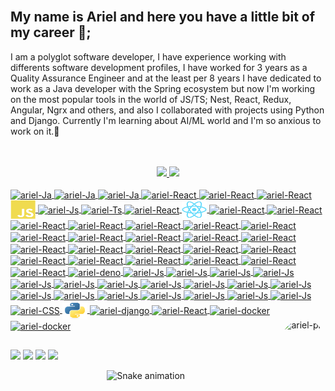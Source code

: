 <div>
<br>
<h2>My name is Ariel and here you have a little bit of my career 🚀; </h2> 
I am a polyglot software developer, I have experience working with differents software development profiles, I have worked for 3 years as a Quality Assurance Engineer and at the least per 8 years I have dedicated to work as a Java developer with the Spring ecosystem but now I'm working on the most popular tools in the world of JS/TS; Nest, React, Redux, Angular, Ngrx and others, and also I collaborated with projects using Python and Django. Currently I'm learning about AI/ML world and I'm so anxious to work on it.🤖
</p>
<br><br>
<div align="center">
  <a href="https://github.com/reyduar">
  <img height="180em" src="https://github-readme-stats.vercel.app/api?username=reyduar&show_icons=true&theme=dark&include_all_commits=true&count_private=true"/>
  <img height="180em" src="https://github-readme-stats.vercel.app/api/top-langs/?username=reyduar&layout=compact&langs_count=7&theme=dark&include_all_commits=true&count_private=true"/>
</div>
</div>

<div style="display: inline_block"><br>
<img align="center" alt="ariel-Ja" height="30" width="40" src="https://cdn.jsdelivr.net/gh/devicons/devicon/icons/git/git-original.svg">
  <img align="center" alt="ariel-Ja" height="30" width="40" src="https://cdn.jsdelivr.net/gh/devicons/devicon/icons/java/java-original.svg">
  <img align="center" alt="ariel-Ja" height="30" width="40" src="https://cdn.jsdelivr.net/gh/devicons/devicon/icons/tomcat/tomcat-original.svg">
  <img align="center" alt="ariel-React" height="30" width="40" src="https://cdn.jsdelivr.net/gh/devicons/devicon/icons/spring/spring-original.svg">
  <img align="center" alt="ariel-React" height="30" width="40" src="https://cdn.jsdelivr.net/gh/devicons/devicon/icons/selenium/selenium-original.svg">
  <img align="center" alt="ariel-React" height="30" width="40" src="https://cdn.jsdelivr.net/gh/devicons/devicon/icons/apachekafka/apachekafka-original.svg">
  <img align="center" alt="ariel-Js" height="30" width="40" src="https://raw.githubusercontent.com/devicons/devicon/master/icons/javascript/javascript-plain.svg">
  <img align="center" alt="ariel-Js" height="30" width="40" src="https://cdn.jsdelivr.net/gh/devicons/devicon/icons/typescript/typescript-plain.svg">
  <img align="center" alt="ariel-Ts" height="30" width="40" src="https://cdn.jsdelivr.net/gh/devicons/devicon/icons/webpack/webpack-plain.svg">
  <img align="center" alt="ariel-React" height="30" width="40" src="https://cdn.jsdelivr.net/gh/devicons/devicon/icons/vuejs/vuejs-original.svg">
  <img align="center" alt="ariel-React" height="30" width="40" src="https://raw.githubusercontent.com/devicons/devicon/master/icons/react/react-original.svg">
  <img align="center" alt="ariel-React" height="30" width="40" src="https://cdn.jsdelivr.net/gh/devicons/devicon/icons/redux/redux-original.svg">
  <img align="center" alt="ariel-React" height="30" width="40" src="https://cdn.jsdelivr.net/gh/devicons/devicon/icons/jest/jest-plain.svg">
  <img align="center" alt="ariel-React" height="30" width="40" src="https://cdn.jsdelivr.net/gh/devicons/devicon/icons/materialui/materialui-original.svg">
  <img align="center" alt="ariel-React" height="30" width="40" src="https://cdn.jsdelivr.net/gh/devicons/devicon/icons/jasmine/jasmine-plain.svg">
  <img align="center" alt="ariel-React" height="30" width="40" src="https://cdn.jsdelivr.net/gh/devicons/devicon/icons/karma/karma-plain.svg">
  <img align="center" alt="ariel-React" height="30" width="40" src="https://cdn.jsdelivr.net/gh/devicons/devicon/icons/yarn/yarn-original.svg">
  <img align="center" alt="ariel-React" height="30" width="40" src="https://cdn.jsdelivr.net/gh/devicons/devicon/icons/mongodb/mongodb-original.svg">
  <img align="center" alt="ariel-React" height="30" width="40" src="https://cdn.jsdelivr.net/gh/devicons/devicon/icons/mysql/mysql-plain.svg">
  <img align="center" alt="ariel-React" height="30" width="40" src="https://www.primefaces.org/presskit/primereact-logo.svg">
  <img align="center" alt="ariel-React" height="30" width="40" src="https://www.primefaces.org/presskit/primeng-logo.svg">
  <img align="center" alt="ariel-React" height="30" width="40" src="https://www.primefaces.org/presskit/primevue-logo.svg">
  <img align="center" alt="ariel-React" height="30" width="40" src="https://cdn.jsdelivr.net/gh/devicons/devicon/icons/bootstrap/bootstrap-plain.svg">
  <img align="center" alt="ariel-React" height="30" width="40" src="https://cdn.jsdelivr.net/gh/devicons/devicon/icons/nodejs/nodejs-original.svg">
  <img align="center" alt="ariel-React" height="30" width="40" src="https://cdn.jsdelivr.net/gh/devicons/devicon/icons/nginx/nginx-original.svg">
  <img align="center" alt="ariel-React" height="30" width="40" src="https://cdn.jsdelivr.net/gh/devicons/devicon/icons/bamboo/bamboo-original-wordmark.svg">
  <img align="center" alt="ariel-React" height="30" width="40" src="https://cdn.jsdelivr.net/gh/devicons/devicon/icons/amazonwebservices/amazonwebservices-plain-wordmark.svg">
  <img align="center" alt="ariel-React" height="30" width="40" src="https://cdn.jsdelivr.net/gh/devicons/devicon/icons/heroku/heroku-plain.svg">
  <img align="center" alt="ariel-React" height="30" width="40" src="https://cdn.jsdelivr.net/gh/devicons/devicon/icons/storybook/storybook-original.svg">
  <img align="center" alt="ariel-React" height="30" width="40" src="https://cdn.jsdelivr.net/gh/devicons/devicon/icons/tensorflow/tensorflow-original.svg">
  <img align="center" alt="ariel-React" height="30" width="40" src="https://cdn.jsdelivr.net/gh/devicons/devicon/icons/tortoisegit/tortoisegit-original.svg">
  <img align="center" alt="ariel-React" height="30" width="40" src="https://cdn.jsdelivr.net/gh/devicons/devicon/icons/vscode/vscode-original.svg">
  <img align="center" alt="ariel-React" height="30" width="40" src="https://cdn.jsdelivr.net/gh/devicons/devicon/icons/circleci/circleci-plain.svg"> 
  <img align="center" alt="ariel-React" height="30" width="40" src="https://cdn.jsdelivr.net/gh/devicons/devicon/icons/angularjs/angularjs-original.svg">
  <img align="center" alt="ariel-deno" height="30" width="40" src="https://cdn.jsdelivr.net/gh/devicons/devicon/icons/denojs/denojs-original.svg">
  <img align="center" alt="ariel-Js" height="30" width="40" src="https://cdn.jsdelivr.net/gh/devicons/devicon/icons/gulp/gulp-plain.svg">
  <img align="center" alt="ariel-Js" height="30" width="40" src="https://cdn.jsdelivr.net/gh/devicons/devicon/icons/bower/bower-original.svg">
  <img align="center" alt="ariel-Js" height="30" width="40" src="https://cdn.jsdelivr.net/gh/devicons/devicon/icons/eslint/eslint-original.svg">
  <img align="center" alt="ariel-Js" height="30" width="40" src="https://cdn.jsdelivr.net/gh/devicons/devicon/icons/firebase/firebase-plain.svg">
  <img align="center" alt="ariel-Js" height="30" width="40" src="https://cdn.jsdelivr.net/gh/devicons/devicon/icons/github/github-original.svg">
  <img align="center" alt="ariel-Js" height="30" width="40" src="https://cdn.jsdelivr.net/gh/devicons/devicon/icons/gitlab/gitlab-plain.svg">
  <img align="center" alt="ariel-Js" height="30" width="40" src="https://cdn.jsdelivr.net/gh/devicons/devicon/icons/bitbucket/bitbucket-original.svg">
  <img align="center" alt="ariel-Js" height="30" width="40" src="https://cdn.jsdelivr.net/gh/devicons/devicon/icons/graphql/graphql-plain.svg">
  <img align="center" alt="ariel-Js" height="30" width="40" src="https://cdn.jsdelivr.net/gh/devicons/devicon/icons/gradle/gradle-plain.svg">
  <img align="center" alt="ariel-Js" height="30" width="40" src="https://cdn.jsdelivr.net/gh/devicons/devicon/icons/haskell/haskell-original.svg">
  <img align="center" alt="ariel-Js" height="30" width="40" src="https://cdn.jsdelivr.net/gh/devicons/devicon/icons/jquery/jquery-original.svg">
  <img align="center" alt="ariel-Js" height="30" width="40" src="https://cdn.jsdelivr.net/gh/devicons/devicon/icons/nestjs/nestjs-plain.svg">
  <img align="center" alt="ariel-Js" height="30" width="40" src="https://cdn.jsdelivr.net/gh/devicons/devicon/icons/groovy/groovy-original.svg">
  <img align="center" alt="ariel-Js" height="30" width="40" src="https://cdn.jsdelivr.net/gh/devicons/devicon/icons/npm/npm-original-wordmark.svg">
  <img align="center" alt="ariel-Js" height="30" width="40" src="https://cdn.jsdelivr.net/gh/devicons/devicon/icons/protractor/protractor-plain.svg">
  <img align="center" alt="ariel-Js" height="30" width="40" src="https://cdn.jsdelivr.net/gh/devicons/devicon/icons/ruby/ruby-plain.svg">
  <img align="center" alt="ariel-Js" height="30" width="40" src="https://cdn.jsdelivr.net/gh/devicons/devicon/icons/rspec/rspec-original.svg">
  <img align="center" alt="ariel-Js" height="30" width="40" src="https://cdn.jsdelivr.net/gh/devicons/devicon/icons/grunt/grunt-original.svg">
  <img align="center" alt="ariel-CSS" height="30" width="40" src="https://cdn.jsdelivr.net/gh/devicons/devicon/icons/gatsby/gatsby-plain.svg">
  <img align="center" alt="ariel-Python" height="30" width="40" src="https://raw.githubusercontent.com/devicons/devicon/master/icons/python/python-original.svg">
  <img align="center" alt="ariel-django" height="30" width="40" src="https://cdn.jsdelivr.net/gh/devicons/devicon/icons/django/django-plain.svg">
  <img align="center" alt="ariel-React" height="30" width="40" src="https://cdn.jsdelivr.net/gh/devicons/devicon/icons/jupyter/jupyter-original-wordmark.svg">
  <img align="center" alt="ariel-docker" height="30" width="40" src="https://cdn.jsdelivr.net/gh/devicons/devicon/icons/docker/docker-plain.svg">
  <img align="center" alt="ariel-docker" height="30" width="40" src="https://cdn.jsdelivr.net/gh/devicons/devicon/icons/jenkins/jenkins-original.svg">
  <img align="right" alt="ariel-pic" height="150" style="border-radius:50px;" src="https://avatars.githubusercontent.com/u/1919217?v=4?width=676&height=676">
</div>

##

<div> 
  <a href="https://www.youtube.com/user/ArielSorgens/videos" target="_blank"><img src="https://img.shields.io/badge/YouTube-FF0000?style=for-the-badge&logo=youtube&logoColor=white" target="_blank"></a>
 	<a href="https://www.twitch.tv/lorddevian" target="_blank"><img src="https://img.shields.io/badge/Twitch-9146FF?style=for-the-badge&logo=twitch&logoColor=white" target="_blank"></a>
  <a href = "mailto:iariel.javauser@gmail.com"><img src="https://img.shields.io/badge/-Gmail-%23333?style=for-the-badge&logo=gmail&logoColor=white" target="_blank"></a>
  <a href="https://www.linkedin.com/in/arielduarte" target="_blank"><img src="https://img.shields.io/badge/-LinkedIn-%230077B5?style=for-the-badge&logo=linkedin&logoColor=white" target="_blank"></a>  
  
</div>
<div align="center">
  
  ![Snake animation](https://github.com/reyduar/reyduar/blob/output/github-contribution-grid-snake.svg)  
  
</div>


